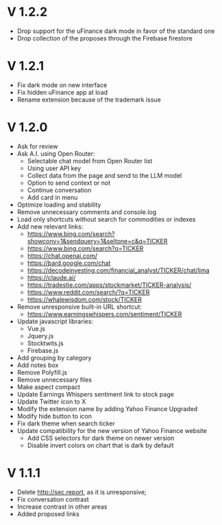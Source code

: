 # V 1.2.2
- Drop support for the uFinance dark mode in favor of the standard one
- Drop collection of the proposes through the Firebase firestore

# V 1.2.1
- Fix dark mode on new interface
- Fix hidden uFinance app at load
- Rename extension because of the trademark issue

# V 1.2.0

- Ask for review
- Ask A.I. using Open Router:
  - Selectable chat model from Open Router list
  - Using user API key
  - Collect data from the page and send to the LLM model
  - Option to send context or not
  - Continue conversation
  - Add card in menu
- Optimize loading and stability
- Remove unnecessary comments and console.log
- Load only shortcuts without search for commodities or indexes
- Add new relevant links:
  - https://www.bing.com/search?showconv=1&sendquery=1&seltone=c&q=TICKER
  - https://www.bing.com/search?q=TICKER
  - https://chat.openai.com/
  - https://bard.google.com/chat
  - https://decodeinvesting.com/financial_analyst/TICKER/chat/lima
  - https://claude.ai/
  - https://tradestie.com/apps/stockmarket/TICKER-analysis/
  - https://www.reddit.com/search/?q=TICKER
  - https://whalewisdom.com/stock/TICKER
- Remove unresponsive built-in URL shortcut:
  - https://www.earningswhispers.com/sentiment/TICKER
- Update javascript libraries:
  - Vue.js
  - Jquery.js
  - Stocktwits.js
  - Firebase.js
- Add grouping by category
- Add notes box
- Remove Polyfill.js
- Remove unnecessary files
- Make aspect compact
- Update Earnings Whispers sentiment link to stock page
- Update Twitter icon to X
- Modify the extension name by adding Yahoo Finance Upgraded
- Modify hide button to icon
- Fix dark theme when search ticker
- Update compatibility for the new version of Yahoo Finance website
  - Add CSS selectors for dark theme on newer version
  - Disable invert colors on chart that is dark by default

# V 1.1.1

- Delete http://sec.report, as it is unresponsive;
- Fix conversation contrast
- Increase contrast in other areas
- Added proposed links